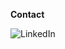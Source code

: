 **Contact**

![LinkedIn](https://img.shields.io/badge/linkedin-%230077B5.svg?style=for-the-badge&logo=linkedin&logoColor=white)
